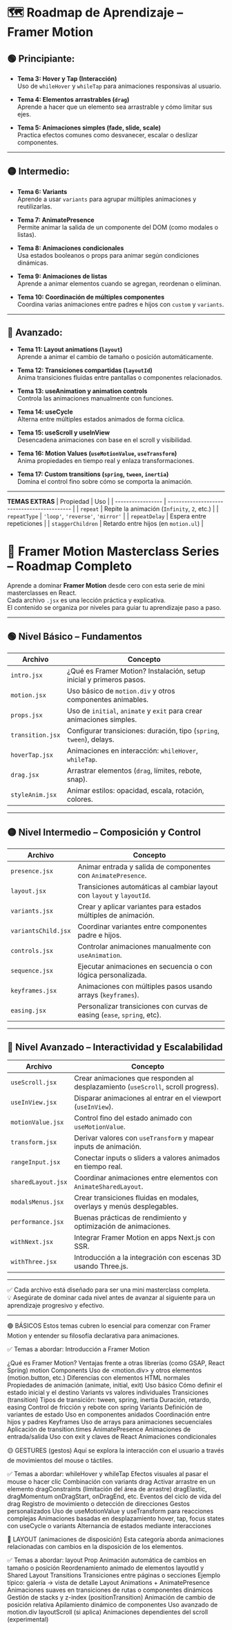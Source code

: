 # 🗺️ Roadmap de Aprendizaje – Framer Motion

## 🟢 Principiante:



- **Tema 3: Hover y Tap (Interacción)**  
  Uso de `whileHover` y `whileTap` para animaciones responsivas al usuario.

- **Tema 4: Elementos arrastrables (`drag`)**  
  Aprende a hacer que un elemento sea arrastrable y cómo limitar sus ejes.

- **Tema 5: Animaciones simples (fade, slide, scale)**  
  Practica efectos comunes como desvanecer, escalar o deslizar componentes.

---

## 🟡 Intermedio:

- **Tema 6: Variants**  
  Aprende a usar `variants` para agrupar múltiples animaciones y reutilizarlas.

- **Tema 7: AnimatePresence**  
  Permite animar la salida de un componente del DOM (como modales o listas).

- **Tema 8: Animaciones condicionales**  
  Usa estados booleanos o props para animar según condiciones dinámicas.

- **Tema 9: Animaciones de listas**  
  Aprende a animar elementos cuando se agregan, reordenan o eliminan.

- **Tema 10: Coordinación de múltiples componentes**  
  Coordina varias animaciones entre padres e hijos con `custom` y `variants`.

---

## 🔵 Avanzado:

- **Tema 11: Layout animations (`layout`)**  
  Aprende a animar el cambio de tamaño o posición automáticamente.

- **Tema 12: Transiciones compartidas (`layoutId`)**  
  Anima transiciones fluidas entre pantallas o componentes relacionados.

- **Tema 13: useAnimation y animation controls**  
  Controla las animaciones manualmente con funciones.

- **Tema 14: useCycle**  
  Alterna entre múltiples estados animados de forma cíclica.

- **Tema 15: useScroll y useInView**  
  Desencadena animaciones con base en el scroll y visibilidad.

- **Tema 16: Motion Values (`useMotionValue`, `useTransform`)**  
  Anima propiedades en tiempo real y enlaza transformaciones.

- **Tema 17: Custom transitions (`spring`, `tween`, `inertia`)**  
  Domina el control fino sobre cómo se comporta la animación.

---
**TEMAS EXTRAS**
| Propiedad         | Uso                                         |
| ----------------- | ------------------------------------------- |
| `repeat`          | Repite la animación (`Infinity`, `2`, etc.) |
| `repeatType`      | `'loop'`, `'reverse'`, `'mirror'`           |
| `repeatDelay`     | Espera entre repeticiones                   |
| `staggerChildren` | Retardo entre hijos (en `motion.ul`)        |









# 🚀 Framer Motion Masterclass Series – Roadmap Completo

Aprende a dominar **Framer Motion** desde cero con esta serie de mini masterclasses en React.  
Cada archivo `.jsx` es una lección práctica y explicativa.  
El contenido se organiza por niveles para guiar tu aprendizaje paso a paso.

---

## 🟢 Nivel Básico – Fundamentos

| Archivo           | Concepto                                                                 |
|-------------------|--------------------------------------------------------------------------|
| `intro.jsx`       | ¿Qué es Framer Motion? Instalación, setup inicial y primeros pasos.     |
| `motion.jsx`      | Uso básico de `motion.div` y otros componentes animables.               |
| `props.jsx`       | Uso de `initial`, `animate` y `exit` para crear animaciones simples.    |
| `transition.jsx`  | Configurar transiciones: duración, tipo (`spring`, `tween`), delays.    |
| `hoverTap.jsx`    | Animaciones en interacción: `whileHover`, `whileTap`.                   |
| `drag.jsx`        | Arrastrar elementos (`drag`, límites, rebote, snap).                    |
| `styleAnim.jsx`   | Animar estilos: opacidad, escala, rotación, colores.                    |

---

## 🟡 Nivel Intermedio – Composición y Control

| Archivo             | Concepto                                                                      |
|----------------------|-------------------------------------------------------------------------------|
| `presence.jsx`       | Animar entrada y salida de componentes con `AnimatePresence`.                |
| `layout.jsx`         | Transiciones automáticas al cambiar layout con `layout` y `layoutId`.        |
| `variants.jsx`       | Crear y aplicar variantes para estados múltiples de animación.               |
| `variantsChild.jsx`  | Coordinar variantes entre componentes padre e hijos.                         |
| `controls.jsx`       | Controlar animaciones manualmente con `useAnimation`.                        |
| `sequence.jsx`       | Ejecutar animaciones en secuencia o con lógica personalizada.                |
| `keyframes.jsx`      | Animaciones con múltiples pasos usando arrays (`keyframes`).                 |
| `easing.jsx`         | Personalizar transiciones con curvas de easing (`ease`, `spring`, etc).      |

---

## 🔴 Nivel Avanzado – Interactividad y Escalabilidad

| Archivo            | Concepto                                                                            |
|---------------------|-------------------------------------------------------------------------------------|
| `useScroll.jsx`     | Crear animaciones que responden al desplazamiento (`useScroll`, scroll progress).  |
| `useInView.jsx`     | Disparar animaciones al entrar en el viewport (`useInView`).                        |
| `motionValue.jsx`   | Control fino del estado animado con `useMotionValue`.                               |
| `transform.jsx`     | Derivar valores con `useTransform` y mapear inputs de animación.                    |
| `rangeInput.jsx`    | Conectar inputs o sliders a valores animados en tiempo real.                        |
| `sharedLayout.jsx`  | Coordinar animaciones entre elementos con `AnimateSharedLayout`.                    |
| `modalsMenus.jsx`   | Crear transiciones fluidas en modales, overlays y menús desplegables.               |
| `performance.jsx`   | Buenas prácticas de rendimiento y optimización de animaciones.                      |
| `withNext.jsx`      | Integrar Framer Motion en apps Next.js con SSR.                                     |
| `withThree.jsx`     | Introducción a la integración con escenas 3D usando Three.js.                       |

---

✅ Cada archivo está diseñado para ser una mini masterclass completa.  
💡 Asegúrate de dominar cada nivel antes de avanzar al siguiente para un aprendizaje progresivo y efectivo.

---






🟢 BÁSICOS
Estos temas cubren lo esencial para comenzar con Framer Motion y entender su filosofía declarativa para animaciones.

✅ Temas a abordar:
Introducción a Framer Motion

¿Qué es Framer Motion?
Ventajas frente a otras librerías (como GSAP, React Spring)
motion Components
Uso de <motion.div> y otros elementos (motion.button, etc.)
Diferencias con elementos HTML normales
Propiedades de animación (animate, initial, exit)
Uso básico
Cómo definir el estado inicial y el destino
Variants vs valores individuales
Transiciones (transition)
Tipos de transición: tween, spring, inertia
Duración, retardo, easing
Control de fricción y rebote con spring
Variants
Definición de variantes de estado
Uso en componentes anidados
Coordinación entre hijos y padres
Keyframes
Uso de arrays para animaciones secuenciales
Aplicación de transition.times
AnimatePresence
Animaciones de entrada/salida
Uso con exit y claves de React
Animaciones condicionales

🟡 GESTURES (gestos)
Aquí se explora la interacción con el usuario a través de movimientos del mouse o táctiles.

✅ Temas a abordar:
whileHover y whileTap
Efectos visuales al pasar el mouse o hacer clic
Combinación con variants
drag
Activar arrastre en un elemento
dragConstraints (limitación del área de arrastre)
dragElastic, dragMomentum
onDragStart, onDragEnd, etc.
Eventos del ciclo de vida del drag
Registro de movimiento o detección de direcciones
Gestos personalizados
Uso de useMotionValue y useTransform para reacciones complejas
Animaciones basadas en desplazamiento
hover, tap, focus states con useCycle o variants
Alternancia de estados mediante interacciones

🔵 LAYOUT (animaciones de disposición)
Esta categoría aborda animaciones relacionadas con cambios en la disposición de los elementos.

✅ Temas a abordar:
layout Prop
Animación automática de cambios en tamaño o posición
Reordenamiento animado de elementos
layoutId y Shared Layout Transitions
Transiciones entre páginas o secciones
Ejemplo típico: galería -> vista de detalle
Layout Animations + AnimatePresence
Animaciones suaves en transiciones de rutas o componentes dinámicos
Gestión de stacks y z-index (positionTransition)
Animación de cambio de posición relativa
Apilamiento dinámico de componentes
Uso avanzado de motion.div layoutScroll (si aplica)
Animaciones dependientes del scroll (experimental)

